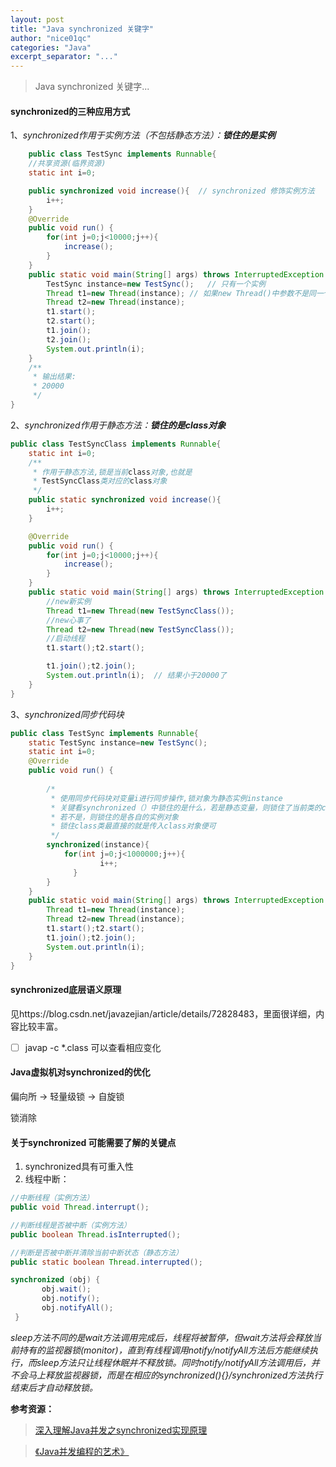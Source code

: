 ```yaml
---
layout: post
title: "Java synchronized 关键字"
author: "nice01qc"
categories: "Java"
excerpt_separator: "..."
---
```


> Java synchronized 关键字...

#### synchronized的三种应用方式



1、*synchronized作用于实例方法（不包括静态方法）：**锁住的是实例***

```java
	public class TestSync implements Runnable{
    //共享资源(临界资源)
    static int i=0;

    public synchronized void increase(){  // synchronized 修饰实例方法
        i++;
    }
    @Override
    public void run() {
        for(int j=0;j<10000;j++){
            increase();
        }
    }
    public static void main(String[] args) throws InterruptedException {
        TestSync instance=new TestSync();	// 只有一个实例
        Thread t1=new Thread(instance);	// 如果new Thread()中参数不是同一个实例，则不会被锁住
        Thread t2=new Thread(instance);
        t1.start();
        t2.start();
        t1.join();
        t2.join();
        System.out.println(i);
    }
    /**
     * 输出结果:
     * 20000
     */
}
```



2、*synchronized作用于静态方法：**锁住的是class对象***

```java
public class TestSyncClass implements Runnable{
    static int i=0;
    /**
     * 作用于静态方法,锁是当前class对象,也就是
     * TestSyncClass类对应的class对象
     */
    public static synchronized void increase(){
        i++;
    }

    @Override
    public void run() {
        for(int j=0;j<10000;j++){
            increase();
        }
    }
    public static void main(String[] args) throws InterruptedException {
        //new新实例
        Thread t1=new Thread(new TestSyncClass());
        //new心事了
        Thread t2=new Thread(new TestSyncClass());
        //启动线程
        t1.start();t2.start();

        t1.join();t2.join();
        System.out.println(i);	// 结果小于20000了
    }
}
```

3、*synchronized同步代码块*

```java
public class TestSync implements Runnable{
    static TestSync instance=new TestSync();
    static int i=0;
    @Override
    public void run() {
        
        /*
         * 使用同步代码块对变量i进行同步操作,锁对象为静态实例instance
         * 关键看synchronized（）中锁住的是什么，若是静态变量，则锁住了当前类的class对象，
         * 若不是，则锁住的是各自的实例对象
         * 锁住class类最直接的就是传入class对象便可
         */
        synchronized(instance){
            for(int j=0;j<1000000;j++){
                    i++;
              }
        }
    }
    public static void main(String[] args) throws InterruptedException {
        Thread t1=new Thread(instance);
        Thread t2=new Thread(instance);
        t1.start();t2.start();
        t1.join();t2.join();
        System.out.println(i);
    }
}
```



#### synchronized底层语义原理

见https://blog.csdn.net/javazejian/article/details/72828483，里面很详细，内容比较丰富。

- [ ] javap -c *.class 可以查看相应变化

#### Java虚拟机对synchronized的优化

偏向所 -> 轻量级锁 -> 自旋锁

锁消除



#### 关于synchronized 可能需要了解的关键点

1. synchronized具有可重入性
2. 线程中断：

```java
//中断线程（实例方法）
public void Thread.interrupt();

//判断线程是否被中断（实例方法）
public boolean Thread.isInterrupted();

//判断是否被中断并清除当前中断状态（静态方法）
public static boolean Thread.interrupted();

synchronized (obj) {
       obj.wait();
       obj.notify();
       obj.notifyAll();         
 }
```

*sleep方法不同的是wait方法调用完成后，线程将被暂停，但wait方法将会释放当前持有的监视器锁(monitor)，直到有线程调用notify/notifyAll方法后方能继续执行，而sleep方法只让线程休眠并不释放锁。同时notify/notifyAll方法调用后，并不会马上释放监视器锁，而是在相应的synchronized(){}/synchronized方法执行结束后才自动释放锁。* 



**参考资源：**

> [深入理解Java并发之synchronized实现原理](https://blog.csdn.net/javazejian/article/details/72828483)

> [《Java并发编程的艺术》](https://book.douban.com/subject/26591326/)



















